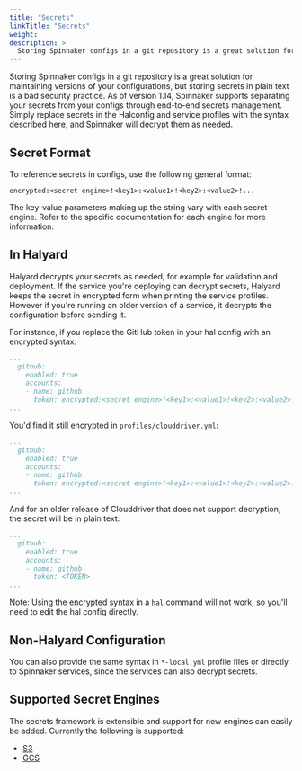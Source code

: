 ```yaml
---
title: "Secrets"
linkTitle: "Secrets"
weight: 
description: >
  Storing Spinnaker configs in a git repository is a great solution for maintaining versions of your configurations, but storing secrets in plain text is a bad security practice.
---
```



Storing Spinnaker configs in a git repository is a great solution for maintaining versions of your configurations, but storing secrets in plain text is a bad security practice. As of version 1.14, Spinnaker supports separating your secrets from your configs through end-to-end secrets management. Simply replace secrets in the Halconfig and service profiles with the syntax described here, and Spinnaker will decrypt them as needed. 


## Secret Format
To reference secrets in configs, use the following general format:

```
encrypted:<secret engine>!<key1>:<value1>!<key2>:<value2>!...
```
The key-value parameters making up the string vary with each secret engine. Refer to the specific documentation for each engine for more information.

## In Halyard
Halyard decrypts your secrets as needed, for example for validation and deployment. If the service you're deploying can decrypt secrets, Halyard keeps the secret in encrypted form when printing the service profiles. However if you're running an older version of a service, it decrypts the configuration before sending it. 

For instance, if you replace the GitHub token in your hal config with an encrypted syntax:
```yaml
...
  github:
    enabled: true
    accounts:
    - name: github
      token: encrypted:<secret engine>!<key1>:<value1>!<key2>:<value2>!...
...
```

You'd find it still encrypted in `profiles/clouddriver.yml`:
```yaml
...
  github:
    enabled: true
    accounts:
    - name: github
      token: encrypted:<secret engine>!<key1>:<value1>!<key2>:<value2>!...
...
```

And for an older release of Clouddriver that does not support decryption, the secret will be in plain text:
```yaml
...
  github:
    enabled: true
    accounts:
    - name: github
      token: <TOKEN>
...
```
Note: Using the encrypted syntax in a `hal` command will not work, so you'll need to edit the hal config directly.

## Non-Halyard Configuration
You can also provide the same syntax in `*-local.yml` profile files or directly to Spinnaker services, since the services can also decrypt secrets.

## Supported Secret Engines
The secrets framework is extensible and support for new engines can easily be added. Currently the following is supported:

* [S3](/reference/halyard/secrets/s3-secrets/)
* [GCS](/reference/halyard/secrets/gcs-secrets/)
